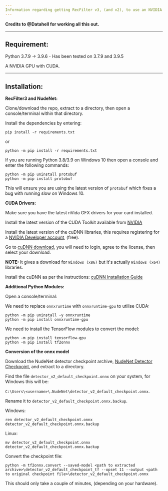 ```yaml
---
Information regarding getting RecFilter v3, (and v2), to use an NVIDIA GPU.
---
```


**Credits to @Datahell for working all this out.**

---

## Requirement:

Python 3.7.9 -> 3.9.6 - Has been tested on 3.7.9 and 3.9.5

A NVIDIA GPU with CUDA.

---

## Installation:

**RecFilter3 and NudeNet:**

Clone/download the repo, extract to a directory, then open a console/terminal within that directory.

Install the dependencies by entering:
```
pip install -r requirements.txt
```
or
```
python -m pip install -r requirements.txt
```

If you are running Python 3.8/3.9 on Windows 10 then open a console and enter the following commands:

```
python -m pip uninstall protobuf
python -m pip install protobuf
```

This will ensure you are using the latest version of `protobuf` which fixes a bug with running slow on Windows 10.

**CUDA Drivers:**

Make sure you have the latest nVida GFX drivers for your card installed.

Install the latest version of the CUDA Toolkit available from [NVIDIA](https://developer.NVIDIA.com/cuda-downloads)

Install the latest version of the cuDNN libraries, this requires registering for a [NVIDIA Developer account](https://developer.NVIDIA.com/), (free).

Go to [cuDNN download](https://developer.NVIDIA.com/rdp/cudnn-download), you will need to login, agree to the license, then select your download.

**NOTE:** It gives a download for `Windows (x86)` but it's actually `Windows (x64)` libraries.

Install the cuDNN as per the instructions: [cuDNN Installation Guide](https://docs.NVIDIA.com/deeplearning/cudnn/install-guide/index.html)

**Additional Python Modules:**

Open a console/terminal:

We need to replace `onnxruntime` with `onnxruntime-gpu` to utilise CUDA:
```
python -m pip uninstall -y onnxruntime
python -m pip install onnxruntime-gpu
```
We need to install the TensorFlow modules to convert the model:
```
python -m pip install tensorflow-gpu
python -m pip install tf2onnx
```

**Conversion of the onnx model**

Download the NudeNet detector checkpoint archive, [NudeNet Detector Checkpoint](https://github.com/notAI-tech/NudeNet/releases/download/v0/detector_v2_default_checkpoint_tf.tar), and extract to a directory.

Find the file `detector_v2_default_checkpoint.onnx` on your system, for Windows this will be:

`C:\Users\<username>\.NudeNet\detector_v2_default_checkpoint.onnx`.

Rename it to `detector_v2_default_checkpoint.onnx.backup`.

Windows:
```
ren detector_v2_default_checkpoint.onnx detector_v2_default_checkpoint.onnx.backup
```
Linux:
```
mv detector_v2_default_checkpoint.onnx detector_v2_default_checkpoint.onnx.backup
```

Convert the checkpoint file:
```
python -m tf2onnx.convert --saved-model <path to extracted archive>\detector_v2_default_checkpoint_tf --opset 11 --output <path to original checkpoint file>\detector_v2_default_checkpoint.onnx
```

This should only take a couple of minutes, (depending on your hardware).
